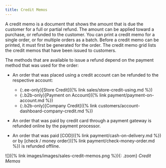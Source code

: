 ```yaml
---
title: Credit Memos
---
```


A credit memo is a document that shows the amount that is due the customer for a full or partial refund. The amount can be applied toward a purchase, or refunded to the customer. You can print a credit memo for a single order, or for multiple orders as a batch. Before a credit memo can be printed, it must first be generated for the order. The credit memo grid lists the credit memos that have been issued to customers.

The methods that are available to issue a refund depend on the payment method that was used for the order:

- An order that was placed using a credit account can be refunded to the respective account:

   - {:.ee-only}[Store Credit]({% link sales/store-credit-using.md %})
   - {:.b2b-only}[Payment on Account]({% link payment/payment-on-account.md %})
   - {:.b2b-only}[Company Credit]({% link customers/account-dashboard-company-credit.md %})

- An order that was paid by credit card through a payment gateway is refunded online by the payment processor.

- An order that was paid [COD]({% link payment/cash-on-delivery.md %}) or by [check / money order]({% link payment/check-money-order.md %}) is refunded offline.

![]({% link images/images/sales-credit-memos.png %}){: .zoom}
_Credit Memos_
